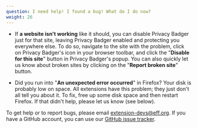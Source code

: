```yaml
---
question: I need help! I found a bug! What do I do now?
weight: 26
---
```


- If **a website isn't working** like it should, you can disable Privacy Badger just for that site, leaving Privacy Badger enabled and protecting you everywhere else. To do so, navigate to the site with the problem, click on Privacy Badger's icon in your browser toolbar, and click the "**Disable for this site**" button in Privacy Badger's popup. You can also quickly let us know about broken sites by clicking on the "**Report broken site**" button.

- Did you run into "**An unexpected error occurred**" in Firefox? Your disk is probably low on space. All extensions have this problem; they just don't all tell you about it. To fix, free up some disk space and then restart Firefox. If that didn't help, please let us know (see below).

To get help or to report bugs, please email [extension-devs@eff.org](mailto:extension-devs@eff.org). If you have a GitHub account, you can use our [GitHub issue tracker](https://github.com/EFForg/privacybadger/issues).
